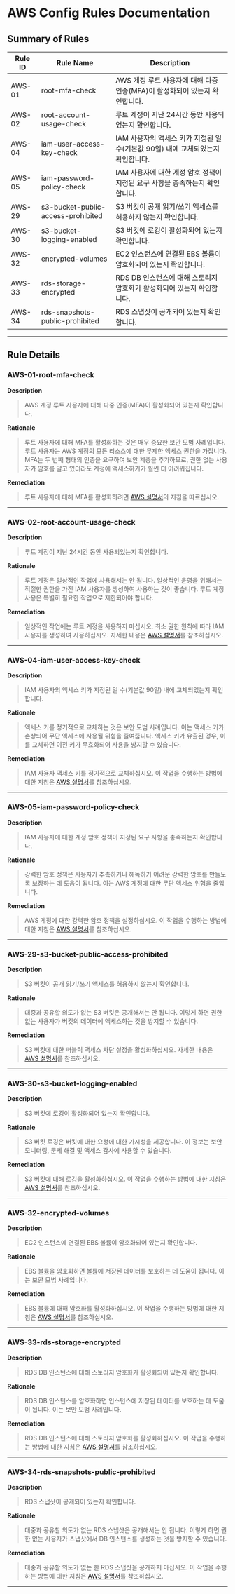 # AWS Config Rules Documentation

## Summary of Rules

| Rule ID | Rule Name | Description |
|---|---|---|
| AWS-01 | root-mfa-check | AWS 계정 루트 사용자에 대해 다중 인증(MFA)이 활성화되어 있는지 확인합니다. |
| AWS-02 | root-account-usage-check | 루트 계정이 지난 24시간 동안 사용되었는지 확인합니다. |
| AWS-04 | iam-user-access-key-check | IAM 사용자의 액세스 키가 지정된 일 수(기본값 90일) 내에 교체되었는지 확인합니다. |
| AWS-05 | iam-password-policy-check | IAM 사용자에 대한 계정 암호 정책이 지정된 요구 사항을 충족하는지 확인합니다. |
| AWS-29 | s3-bucket-public-access-prohibited | S3 버킷이 공개 읽기/쓰기 액세스를 허용하지 않는지 확인합니다. |
| AWS-30 | s3-bucket-logging-enabled | S3 버킷에 로깅이 활성화되어 있는지 확인합니다. |
| AWS-32 | encrypted-volumes | EC2 인스턴스에 연결된 EBS 볼륨이 암호화되어 있는지 확인합니다. |
| AWS-33 | rds-storage-encrypted | RDS DB 인스턴스에 대해 스토리지 암호화가 활성화되어 있는지 확인합니다. |
| AWS-34 | rds-snapshots-public-prohibited | RDS 스냅샷이 공개되어 있는지 확인합니다. |


---

## Rule Details


### AWS-01-root-mfa-check

**Description**
> AWS 계정 루트 사용자에 대해 다중 인증(MFA)이 활성화되어 있는지 확인합니다.

**Rationale**
> 루트 사용자에 대해 MFA를 활성화하는 것은 매우 중요한 보안 모범 사례입니다. 루트 사용자는 AWS 계정의 모든 리소스에 대한 무제한 액세스 권한을 가집니다. MFA는 두 번째 형태의 인증을 요구하여 보안 계층을 추가하므로, 권한 없는 사용자가 암호를 알고 있더라도 계정에 액세스하기가 훨씬 더 어려워집니다.

**Remediation**
> 루트 사용자에 대해 MFA를 활성화하려면 [AWS 설명서](https://docs.aws.amazon.com/IAM/latest/UserGuide/id_root-user.html#root-user-mfa)의 지침을 따르십시오.

---

### AWS-02-root-account-usage-check

**Description**
> 루트 계정이 지난 24시간 동안 사용되었는지 확인합니다.

**Rationale**
> 루트 계정은 일상적인 작업에 사용해서는 안 됩니다. 일상적인 운영을 위해서는 적절한 권한을 가진 IAM 사용자를 생성하여 사용하는 것이 좋습니다. 루트 계정 사용은 특별히 필요한 작업으로 제한되어야 합니다.

**Remediation**
> 일상적인 작업에는 루트 계정을 사용하지 마십시오. 최소 권한 원칙에 따라 IAM 사용자를 생성하여 사용하십시오. 자세한 내용은 [AWS 설명서](https.docs.aws.amazon.com/IAM/latest/UserGuide/best-practices.html#create-iam-users)를 참조하십시오.

---

### AWS-04-iam-user-access-key-check

**Description**
> IAM 사용자의 액세스 키가 지정된 일 수(기본값 90일) 내에 교체되었는지 확인합니다.

**Rationale**
> 액세스 키를 정기적으로 교체하는 것은 보안 모범 사례입니다. 이는 액세스 키가 손상되어 무단 액세스에 사용될 위험을 줄여줍니다. 액세스 키가 유출된 경우, 이를 교체하면 이전 키가 무효화되어 사용을 방지할 수 있습니다.

**Remediation**
> IAM 사용자 액세스 키를 정기적으로 교체하십시오. 이 작업을 수행하는 방법에 대한 지침은 [AWS 설명서](https://docs.aws.amazon.com/IAM/latest/UserGuide/id_credentials_access-keys.html#Using_RotateAccessKey)를 참조하십시오.

---

### AWS-05-iam-password-policy-check

**Description**
> IAM 사용자에 대한 계정 암호 정책이 지정된 요구 사항을 충족하는지 확인합니다.

**Rationale**
> 강력한 암호 정책은 사용자가 추측하거나 해독하기 어려운 강력한 암호를 만들도록 보장하는 데 도움이 됩니다. 이는 AWS 계정에 대한 무단 액세스 위험을 줄입니다.

**Remediation**
> AWS 계정에 대한 강력한 암호 정책을 설정하십시오. 이 작업을 수행하는 방법에 대한 지침은 [AWS 설명서](https://docs.aws.amazon.com/IAM/latest/UserGuide/id_credentials_passwords_account-policy.html)를 참조하십시오.

---

### AWS-29-s3-bucket-public-access-prohibited

**Description**
> S3 버킷이 공개 읽기/쓰기 액세스를 허용하지 않는지 확인합니다.

**Rationale**
> 대중과 공유할 의도가 없는 S3 버킷은 공개해서는 안 됩니다. 이렇게 하면 권한 없는 사용자가 버킷의 데이터에 액세스하는 것을 방지할 수 있습니다.

**Remediation**
> S3 버킷에 대한 퍼블릭 액세스 차단 설정을 활성화하십시오. 자세한 내용은 [AWS 설명서](https://docs.aws.amazon.com/AmazonS3/latest/userguide/access-control-block-public-access.html)를 참조하십시오.

---

### AWS-30-s3-bucket-logging-enabled

**Description**
> S3 버킷에 로깅이 활성화되어 있는지 확인합니다.

**Rationale**
> S3 버킷 로깅은 버킷에 대한 요청에 대한 가시성을 제공합니다. 이 정보는 보안 모니터링, 문제 해결 및 액세스 감사에 사용할 수 있습니다.

**Remediation**
> S3 버킷에 대해 로깅을 활성화하십시오. 이 작업을 수행하는 방법에 대한 지침은 [AWS 설명서](https://docs.aws.amazon.com/AmazonS3/latest/userguide/enable-server-access-logging.html)를 참조하십시오.

---

### AWS-32-encrypted-volumes

**Description**
> EC2 인스턴스에 연결된 EBS 볼륨이 암호화되어 있는지 확인합니다.

**Rationale**
> EBS 볼륨을 암호화하면 볼륨에 저장된 데이터를 보호하는 데 도움이 됩니다. 이는 보안 모범 사례입니다.

**Remediation**
> EBS 볼륨에 대해 암호화를 활성화하십시오. 이 작업을 수행하는 방법에 대한 지침은 [AWS 설명서](https://docs.aws.amazon.com/AWSEC2/latest/UserGuide/EBSEncryption.html)를 참조하십시오.

---

### AWS-33-rds-storage-encrypted

**Description**
> RDS DB 인스턴스에 대해 스토리지 암호화가 활성화되어 있는지 확인합니다.

**Rationale**
> RDS DB 인스턴스를 암호화하면 인스턴스에 저장된 데이터를 보호하는 데 도움이 됩니다. 이는 보안 모범 사례입니다.

**Remediation**
> RDS DB 인스턴스에 대해 스토리지 암호화를 활성화하십시오. 이 작업을 수행하는 방법에 대한 지침은 [AWS 설명서](https://docs.aws.amazon.com/AmazonRDS/latest/UserGuide/Overview.Encryption.html)를 참조하십시오.

---

### AWS-34-rds-snapshots-public-prohibited

**Description**
> RDS 스냅샷이 공개되어 있는지 확인합니다.

**Rationale**
> 대중과 공유할 의도가 없는 RDS 스냅샷은 공개해서는 안 됩니다. 이렇게 하면 권한 없는 사용자가 스냅샷에서 DB 인스턴스를 생성하는 것을 방지할 수 있습니다.

**Remediation**
> 대중과 공유할 의도가 없는 한 RDS 스냅샷을 공개하지 마십시오. 이 작업을 수행하는 방법에 대한 지침은 [AWS 설명서](https://docs.aws.amazon.com/AmazonRDS/latest/UserGuide/USER_ShareSnapshot.html)를 참조하십시오.

---
